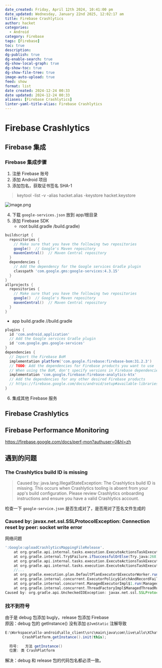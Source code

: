 ```yaml
---
date_created: Friday, April 12th 2024, 10:41:00 pm
date_updated: Wednesday, January 22nd 2025, 12:02:17 am
title: Firebase Crashlytics
author: hacket
categories:
  - Android
category: Firebase
tags: [Firebase]
toc: true
description: 
dg-publish: true
dg-enable-search: true
dg-show-local-graph: true
dg-show-toc: true
dg-show-file-tree: true
image-auto-upload: true
feed: show
format: list
date created: 2024-12-24 00:33
date updated: 2024-12-24 00:33
aliases: [Firebase Crashlytics]
linter-yaml-title-alias: Firebase Crashlytics
---
```


# Firebase Crashlytics

## Firebase 集成

### Firebase 集成步骤

1. 注册 Firebase 账号
2. 添加 Android 项目
3. 添加包名，获取证书签名 SHA-1

> keytool -list -v -alias hacket.alias -keystore hacket.keystore

![image.png](https://cdn.nlark.com/yuque/0/2023/png/694278/1679630094371-2d07527a-00c8-4e00-93b8-0494b1f8995a.png#averageHue=%23f8f7f7&clientId=u9b27e629-1e79-4&from=paste&height=446&id=u087f006a&originHeight=789&originWidth=881&originalType=binary&ratio=1&rotation=0&showTitle=false&size=56113&status=done&style=none&taskId=u99c53aa7-87a7-43f1-835e-bc834da80d9&title=&width=498)

4. 下载 `google-services.json` 放到 app/根目录
5. 添加 Firebase SDK
   - root build.gradle <project>/build.gradle)

```groovy
buildscript {
  repositories {
    // Make sure that you have the following two repositories
    google()  // Google's Maven repository
    mavenCentral()  // Maven Central repository
  }
  dependencies {
    // Add the dependency for the Google services Gradle plugin
    classpath 'com.google.gms:google-services:4.3.15'
  }
}
allprojects {
  repositories {
    // Make sure that you have the following two repositories
    google()  // Google's Maven repository
    mavenCentral()  // Maven Central repository
  }
}
```

- app build.gradle <project>/<app-module>/build.gradle

```groovy
plugins {
  id 'com.android.application'
  // Add the Google services Gradle plugin
  id 'com.google.gms.google-services'
}
dependencies {
  // Import the Firebase BoM
  implementation platform('com.google.firebase:firebase-bom:31.2.3')
  // TODO: Add the dependencies for Firebase products you want to use
  // When using the BoM, don't specify versions in Firebase dependencies
  implementation 'com.google.firebase:firebase-analytics-ktx'
  // Add the dependencies for any other desired Firebase products
  // https://firebase.google.com/docs/android/setup#available-libraries
}
```

6. 集成其他 Firebase 服务

## Firebase Crashlytics

## Firebase Performance Monitoring

<https://firebase.google.com/docs/perf-mon?authuser=0&hl=zh>

## 遇到的问题

### The Crashlytics build ID is missing

> Caused by: java.lang.IllegalStateException: The Crashlytics build ID is missing. This occurs when Crashlytics tooling is absent from your app's build configuration. Please review Crashlytics onboarding instructions and ensure you have a valid Crashlytics account.

检查一下 `google-service.json` 是否生成对了，是否用对了签名文件生成的

### Caused by: javax.net.ssl.SSLProtocolException: Connection reset by peer: socket write error

网络问题

```groovy
':Google:uploadCrashlyticsMappingFileRelease'.
	at org.gradle.api.internal.tasks.execution.ExecuteActionsTaskExecuter.lambda$executeIfValid$1(ExecuteActionsTaskExecuter.java:187)
	at org.gradle.internal.Try$Failure.ifSuccessfulOrElse(Try.java:268)
	at org.gradle.api.internal.tasks.execution.ExecuteActionsTaskExecuter.executeIfValid(ExecuteActionsTaskExecuter.java:185)
	at org.gradle.api.internal.tasks.execution.ExecuteActionsTaskExecuter.execute(ExecuteActionsTaskExecuter.java:173)
	//...
    at org.gradle.execution.plan.DefaultPlanExecutor$ExecutorWorker.run(DefaultPlanExecutor.java:124)
	at org.gradle.internal.concurrent.ExecutorPolicy$CatchAndRecordFailures.onExecute(ExecutorPolicy.java:64)
	at org.gradle.internal.concurrent.ManagedExecutorImpl$1.run(ManagedExecutorImpl.java:48)
	at org.gradle.internal.concurrent.ThreadFactoryImpl$ManagedThreadRunnable.run(ThreadFactoryImpl.java:56)
Caused by: org.gradle.api.UncheckedIOException: javax.net.ssl.SSLProtocolException: Connection reset

```

### 找不到符号

由于是 debug 包添加 bugly，release 包添加 Firebase<br />原因：debug 包的 getInstance() 没有添加 `@JvmStatic` 注解导致

```groovy
E:\Workspace\allo-android\allo_client\src\main\java\com\live\allo\XChatApplication.java:486: 错误: 找不到符号
        CrashPlatform.getInstance().init(this);
                     ^
  符号:   方法 getInstance()
  位置: 类 CrashPlatform
```

解决：debug 和 release 包的代码包名都必须一致。
